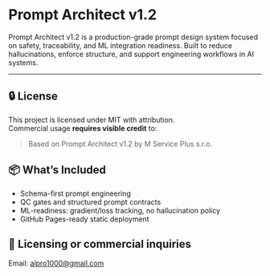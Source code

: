 # Prompt Architect v1.2

Prompt Architect v1.2 is a production-grade prompt design system focused on safety, traceability, and ML integration readiness. Built to reduce hallucinations, enforce structure, and support engineering workflows in AI systems.

---

## 🔒 License

This project is licensed under MIT with attribution.  
Commercial usage **requires visible credit** to:

> Based on Prompt Architect v1.2 by M Service Plus s.r.o.

## 📦 What’s Included

- Schema-first prompt engineering
- QC gates and structured prompt contracts
- ML-readiness: gradient/loss tracking, no hallucination policy
- GitHub Pages-ready static deployment

## 📧 Licensing or commercial inquiries

Email: alpro1000@gmail.com
